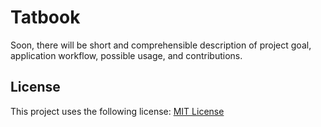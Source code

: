 # Tatbook

Soon, there will be short and comprehensible description of project goal, application workflow, possible usage, and contributions.

## License

This project uses the following license: [MIT License](https://opensource.org/licenses/MIT)